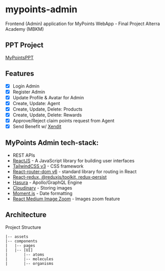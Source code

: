 # mypoints-admin

Frontend (Admin) application for MyPoints WebApp - Final Project Alterra Academy (MBKM)

## PPT Project

[MyPointsPPT](https://docs.google.com/presentation/d/1CknmZ4wCH17ST1ViROIu_vEyyxy4VZTl32VclzEOhjM/edit?usp=sharing)

## Features

- [x] Login Admin
- [x] Register Admin
- [x] Update Profile & Avatar for Admin
- [x] Create, Update: Agent
- [x] Create, Update, Delete: Products
- [x] Create, Update, Delete: Rewards
- [x] Approve/Reject claim points request from Agent
- [x] Send Benefit w/ [Xendit](https://www.xendit.co/en-id/)

## MyPoints Admin tech-stack:

- REST APIs
- [ReactJS](https://reactjs.org) - A JavaScript library for building user interfaces
- [TailwindCSS v3](https://tailwindcss.com) - CSS framework
- [React-router-dom v6](https://reactrouter.com/docs/en/v6) - standard library for routing in React
- [React-redux, @reduxjs/toolkit, redux-persist](https://www.npmjs.com/package/reduxjs-toolkit-persist)
- [Hasura](https://hasura.io) - Apollo/GraphQL Engine
- [Cloudinary](https://cloudinary.com/homepage-1-25-22) - Storing images
- [Moment.js](https://momentjs.com) - Date formatting
- [React Medium Image Zoom](https://www.npmjs.com/package/react-medium-image-zoom) - Images zoom feature

## Architecture

Project Structure

```
|-- assets
|-- components
|   |-- pages
|   |-- [UI]
|       |-- atoms
|       |-- molecules
|       |-- organisms
```

